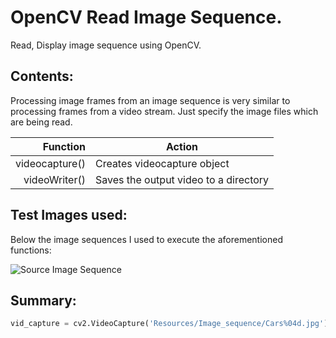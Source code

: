 # OpenCV Read Image Sequence.
Read, Display image sequence using OpenCV.
## Contents:

Processing image frames from an image sequence is very similar to processing frames from a video stream. Just specify the image files which are being read. 

| Function     |Action                                     |
|-------------:|-------------------------------------------|
|videocapture()|   Creates videocapture object             |
|videoWriter() | Saves the output video to a directory     |

## Test Images used: 
Below the image sequences I used to execute the aforementioned functions:

![Source Image Sequence](https://learnopencv.com/wp-content/uploads/2021/05/image.gif)


## Summary:

```python
vid_capture = cv2.VideoCapture('Resources/Image_sequence/Cars%04d.jpg')
```
